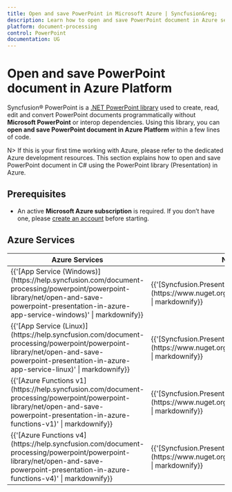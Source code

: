 ```yaml
---
title: Open and save PowerPoint in Microsoft Azure | Syncfusion&reg;
description: Learn how to open and save PowerPoint document in Azure services using .NET PowerPoint library (Presentation) without Microsoft PowerPoint or interop dependencies.
platform: document-processing
control: PowerPoint
documentation: UG
---
```


# Open and save PowerPoint document in Azure Platform 

Syncfusion&reg; PowerPoint is a [.NET PowerPoint library](https://www.syncfusion.com/document-processing/powerpoint-framework/net) used to create, read, edit and convert PowerPoint documents programmatically without **Microsoft PowerPoint** or interop dependencies. Using this library, you can **open and save PowerPoint document in Azure Platform** within a few lines of code.

N> If this is your first time working with Azure, please refer to the dedicated Azure development resources. This section explains how to open and save PowerPoint document in C# using the PowerPoint library (Presentation) in Azure. 

## Prerequisites 
* An active **Microsoft Azure subscription** is required. If you don’t have one, please [create an account](https://portal.azure.com/#home) before starting.

## Azure Services
<table>
<thead>
<tr>
<th>
Azure Services<br/></th><th>
NuGet packages required<br/></th></tr></thead>
<tr>
<td>
{{'[App Service (Windows)](https://help.syncfusion.com/document-processing/powerpoint/powerpoint-library/net/open-and-save-powerpoint-presentation-in-azure-app-service-windows)' | markdownify}}
<br/></td><td>
{{'[Syncfusion.Presentation.Net.Core](https://www.nuget.org/packages/Syncfusion.Presentation.Net.Core)' | markdownify}}</td></tr>
<tr>
<td>
{{'[App Service (Linux)](https://help.syncfusion.com/document-processing/powerpoint/powerpoint-library/net/open-and-save-powerpoint-presentation-in-azure-app-service-linux)' | markdownify}}
<br/></td><td>
{{'[Syncfusion.Presentation.Net.Core](https://www.nuget.org/packages/Syncfusion.Presentation.Net.Core)' | markdownify}}
 <br/></td></tr>
<tr>
<td>
{{'[Azure Functions v1](https://help.syncfusion.com/document-processing/powerpoint/powerpoint-library/net/open-and-save-powerpoint-presentation-in-azure-functions-v1)' | markdownify}}
<br/></td><td>
{{'[Syncfusion.Presentation.Net.Core](https://www.nuget.org/packages/Syncfusion.Presentation.Net.Core)' | markdownify}}
<br/></td></tr>
<tr>
<td>
{{'[Azure Functions v4](https://help.syncfusion.com/document-processing/powerpoint/powerpoint-library/net/open-and-save-powerpoint-presentation-in-azure-functions-v4)' | markdownify}}
<br/></td><td>
{{'[Syncfusion.Presentation.Net.Core](https://www.nuget.org/packages/Syncfusion.Presentation.Net.Core)' | markdownify}}
<br/></td></tr>
</table>
